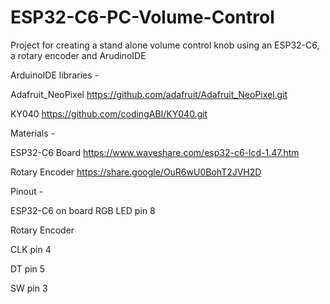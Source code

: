 # ESP32-C6-PC-Volume-Control
Project for creating a stand alone volume control knob using an ESP32-C6, a rotary encoder and ArudinoIDE

ArduinoIDE libraries - 

Adafruit_NeoPixel  https://github.com/adafruit/Adafruit_NeoPixel.git

KY040  https://github.com/codingABI/KY040.git

Materials - 

ESP32-C6 Board   https://www.waveshare.com/esp32-c6-lcd-1.47.htm

Rotary Encoder   https://share.google/OuR6wU0BohT2JVH2D


Pinout - 

ESP32-C6 on board RGB LED pin 8

Rotary Encoder 
  
   CLK pin 4

   DT pin 5

   SW pin 3
